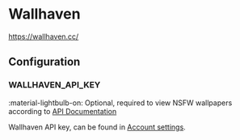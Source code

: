 # Wallhaven

<https://wallhaven.cc/>

## Configuration

### WALLHAVEN_API_KEY

:material-lightbulb-on: Optional, required to view NSFW wallpapers according to [API Documentation](https://wallhaven.cc/help/api#wallpapers)

Wallhaven API key, can be found in [Account settings](https://wallhaven.cc/settings/account).
